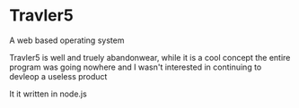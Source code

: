 # Travler5
A web based operating system

Travler5 is well and truely abandonwear, while it is a cool concept the entire program was going nowhere and I wasn't interested in continuing to devleop a useless product

It it written in node.js
